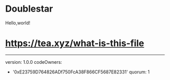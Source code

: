# Doublestar
Hello,world!
# https://tea.xyz/what-is-this-file
---
version: 1.0.0
codeOwners:
  - '0xE23759D764826ADf750FcA38F866CF5687E82331'
quorum: 1

